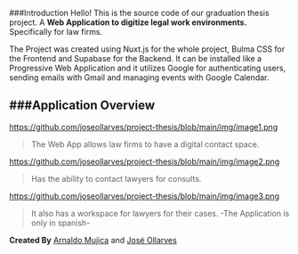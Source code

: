 ###Introduction
Hello! This is the source code of our graduation thesis project. A **Web Application to digitize legal work environments.** Specifically for law firms.

The Project was created using Nuxt.js for the whole project, Bulma CSS for the Frontend and Supabase for the Backend. It can be installed like a Progressive Web Application and it utilizes Google for authenticating users, sending emails with Gmail and managing events with Google Calendar.

###Application Overview
----
https://github.com/joseollarves/project-thesis/blob/main/img/image1.png

> The Web App allows law firms to have a digital contact space.

https://github.com/joseollarves/project-thesis/blob/main/img/image2.png

> Has the ability to contact lawyers for consults.

https://github.com/joseollarves/project-thesis/blob/main/img/image3.png

> It also has a workspace for lawyers for their cases.
> -The Application is only in spanish-

**Created By** [Arnaldo Mujica](https://github.com/Retro0w0) and [José Ollarves](https://github.com/joseollarves)